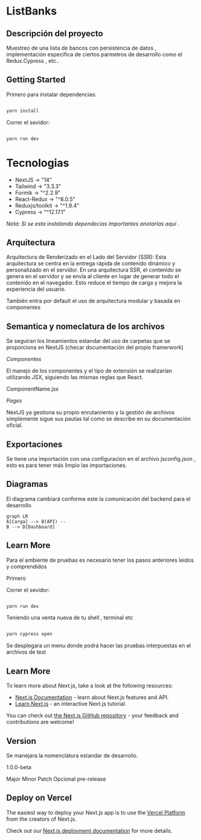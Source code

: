 # ListBanks

## Descripción del proyecto
Muestreo de una lista de bancos con persistencia de datos , implementación especifica de ciertos parmetros de desarrollo como el Redux.Cypress , etc..

## Getting Started

Primero para instalar dependencias:

```bash

yarn install

```

Correr el sevidor:

```bash

yarn run dev

```

# Tecnologias

- NextJS -> "14"
- Tailwind -> "3.3.3"
- Formik -> "^2.2.9"
- React-Redux -> "^8.0.5"
- Reduxjs/toolkit -> "^1.9.4"
- Cypress -> "^12.17.1"

_Nota: Si se esta instalando dependecias importantes anotarlas aqui ._

## Arquitectura

Arquitectura de Renderizado en el Lado del Servidor (SSR): Esta arquitectura se centra en la entrega rápida de contenido dinámico y personalizado en el servidor. En una arquitectura SSR, el contenido se genera en el servidor y se envía al cliente en lugar de generar todo el contenido en el navegador. Esto reduce el tiempo de carga y mejora la experiencia del usuario.

También entra por default el uso de arquitectura modular y basada en componentes

## Semantica y nomeclatura de los archivos

Se seguiran los lineamientos estandar del uso de carpetas que se proporciona en NextJS (checar documentación del propio framerwork)

_Componentes_

El manejo de los componentes y el tipo de extensión se realizarían utilizando JSX, siguiendo las mismas reglas que React.

ComponentName.jsx

_Pages_

NextJS ya gestiona su propio enrutamiento y la gestión de archivos simplemente sigue sus pautas tal como se describe en su documentación oficial.

## Exportaciones

Se tiene una importación con una configuracion en el archivo jsconfig.json , esto es para tener más limpio las importaciones.

## Diagramas

El diagrama cambiará conforme este la comunicación del backend para el desarrollo

```mermaid
graph LR
A[Carga] --> B(API) --
B --> D[Dashboard]

```

## Learn More

Para el ambiente de pruebas es necesario tener los pasos anteriores leidos y comprendidos

Primero 

Correr el sevidor:

```bash

yarn run dev

```

Teniendo una venta nueva de tu shell , terminal etc 


```bash

yarn cypress open

```
Se desplegara un menu donde podrá hacer las pruebas interpuestas en el archivos de test


## Learn More

To learn more about Next.js, take a look at the following resources:

- [Next.js Documentation](https://nextjs.org/docs) - learn about Next.js features and API.
- [Learn Next.js](https://nextjs.org/learn) - an interactive Next.js tutorial.

You can check out [the Next.js GitHub repository](https://github.com/vercel/next.js/) - your feedback and contributions are welcome!

## Version

Se manejara la nomenclatura estandar de desarrollo.

1.0.0-beta

Major
Minor
Patch
Opcional pre-release


## Deploy on Vercel

The easiest way to deploy your Next.js app is to use the [Vercel Platform](https://vercel.com/new?utm_medium=default-template&filter=next.js&utm_source=create-next-app&utm_campaign=create-next-app-readme) from the creators of Next.js.

Check out our [Next.js deployment documentation](https://nextjs.org/docs/deployment) for more details.
